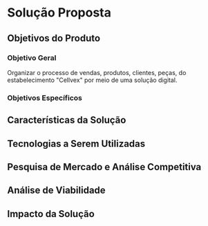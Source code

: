 # Solução Proposta

## Objetivos do Produto

### Objetivo Geral

Organizar o processo de vendas, produtos, clientes, peças, do estabelecimento "Cellvex" por meio de uma solução digital.

### Objetivos Específicos

<!-- Liste os objetivos específicos -->

## Características da Solução

<!-- Descreva as características da solução -->

## Tecnologias a Serem Utilizadas

<!-- Informe as tecnologias a serem utilizadas -->

## Pesquisa de Mercado e Análise Competitiva

<!-- Apresente a análise de soluções similares -->

## Análise de Viabilidade

<!-- Avalie a viabilidade técnica, prazo, financeira e de mercado -->

## Impacto da Solução

<!-- Descreva o impacto esperado da solução -->